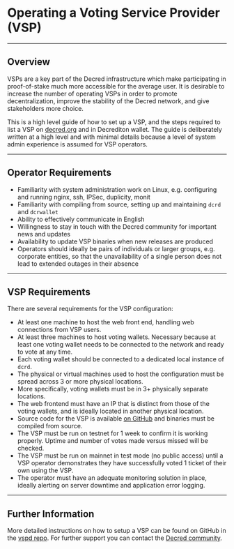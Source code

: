 # Operating a Voting Service Provider (VSP)

---

## Overview

VSPs are a key part of the Decred infrastructure which make participating in proof-of-stake much more accessible for the average user. It is desirable to increase the number of operating VSPs in order to promote decentralization, improve the stability of the Decred network, and give stakeholders more choice.

This is a high level guide of how to set up a VSP, and the steps required to list a VSP on [decred.org](https://decred.org/vsp) and in Decrediton wallet. The guide is deliberately written at a high level and with minimal details because a level of system admin experience is assumed for VSP operators.

---

## Operator Requirements

* Familiarity with system administration work on Linux, e.g. configuring and running nginx, ssh, IPSec, duplicity, monit
* Familiarity with compiling from source, setting up and maintaining `dcrd` and `dcrwallet`
* Ability to effectively communicate in English
* Willingness to stay in touch with the Decred community for important news and updates
* Availability to update VSP binaries when new releases are produced
* Operators should ideally be pairs of individuals or larger groups, e.g. corporate entities, so that the unavailability of a single person does not lead to extended outages in their absence

---

## VSP Requirements

There are several requirements for the VSP configuration:

* At least one machine to host the web front end, handling web connections from VSP users.
* At least three machines to host voting wallets. Necessary because at least one voting wallet needs to be connected to the network and ready to vote at any time.
* Each voting wallet should be connected to a dedicated local instance of `dcrd`.
* The physical or virtual machines used to host the configuration must be spread across 3 or more physical locations.
* More specifically, voting wallets must be in 3+ physically separate locations.
* The web frontend must have an IP that is distinct from those of the voting wallets, and is ideally located in another physical location.
* Source code for the VSP is available [on GitHub](https://github.com/decred/vspd) and binaries must be compiled from source.
* The VSP must be run on testnet for 1 week to confirm it is working properly. Uptime and number of votes made versus missed will be checked.
* The VSP must be run on mainnet in test mode (no public access) until a VSP operator demonstrates they have successfully voted 1 ticket of their own using the VSP.
* The operator must have an adequate monitoring solution in place, ideally alerting on server downtime and application error logging.

---

## Further Information

More detailed instructions on how to setup a VSP can be found on GitHub in the [vspd repo](https://github.com/decred/vspd).
For further support you can contact the [Decred community](https://decred.org/community).
